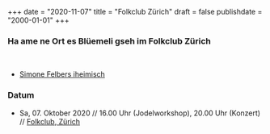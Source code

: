 ﻿+++
date = "2020-11-07"
title = "Folkclub Zürich"
draft = false
publishdate = "2000-01-01"
+++

### Ha ame ne Ort es Blüemeli gseh im Folkclub Zürich

<br>

* [Simone Felbers iheimisch](https://simonefelbersiheimisch.ch/)


### Datum

* Sa, 07. Oktober 2020 // 16.00 Uhr (Jodelworkshop), 20.00 Uhr (Konzert) // [Folkclub, Zürich](http://www.folkclub.ch/iheimisch/)

